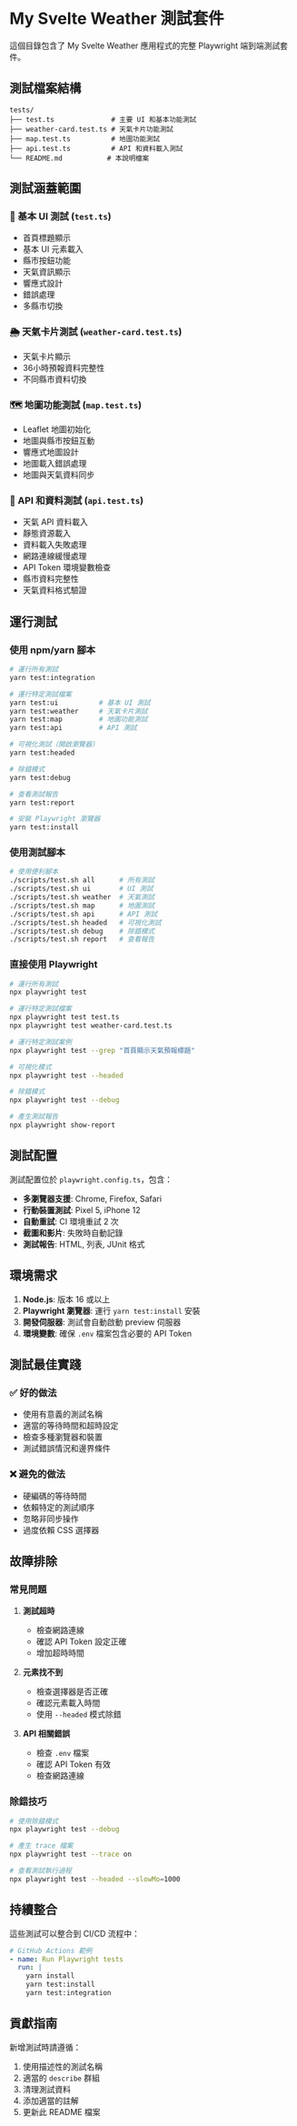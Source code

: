 # My Svelte Weather 測試套件

這個目錄包含了 My Svelte Weather 應用程式的完整 Playwright 端到端測試套件。

## 測試檔案結構

```
tests/
├── test.ts              # 主要 UI 和基本功能測試
├── weather-card.test.ts # 天氣卡片功能測試
├── map.test.ts          # 地圖功能測試
├── api.test.ts          # API 和資料載入測試
└── README.md           # 本說明檔案
```

## 測試涵蓋範圍

### 🎨 基本 UI 測試 (`test.ts`)
- 首頁標題顯示
- 基本 UI 元素載入
- 縣市按鈕功能
- 天氣資訊顯示
- 響應式設計
- 錯誤處理
- 多縣市切換

### 🌦️ 天氣卡片測試 (`weather-card.test.ts`)
- 天氣卡片顯示
- 36小時預報資料完整性
- 不同縣市資料切換

### 🗺️ 地圖功能測試 (`map.test.ts`)
- Leaflet 地圖初始化
- 地圖與縣市按鈕互動
- 響應式地圖設計
- 地圖載入錯誤處理
- 地圖與天氣資料同步

### 🔌 API 和資料測試 (`api.test.ts`)
- 天氣 API 資料載入
- 靜態資源載入
- 資料載入失敗處理
- 網路連線緩慢處理
- API Token 環境變數檢查
- 縣市資料完整性
- 天氣資料格式驗證

## 運行測試

### 使用 npm/yarn 腳本

```bash
# 運行所有測試
yarn test:integration

# 運行特定測試檔案
yarn test:ui          # 基本 UI 測試
yarn test:weather     # 天氣卡片測試
yarn test:map         # 地圖功能測試
yarn test:api         # API 測試

# 可視化測試（開啟瀏覽器）
yarn test:headed

# 除錯模式
yarn test:debug

# 查看測試報告
yarn test:report

# 安裝 Playwright 瀏覽器
yarn test:install
```

### 使用測試腳本

```bash
# 使用便利腳本
./scripts/test.sh all      # 所有測試
./scripts/test.sh ui       # UI 測試
./scripts/test.sh weather  # 天氣測試
./scripts/test.sh map      # 地圖測試
./scripts/test.sh api      # API 測試
./scripts/test.sh headed   # 可視化測試
./scripts/test.sh debug    # 除錯模式
./scripts/test.sh report   # 查看報告
```

### 直接使用 Playwright

```bash
# 運行所有測試
npx playwright test

# 運行特定測試檔案
npx playwright test test.ts
npx playwright test weather-card.test.ts

# 運行特定測試案例
npx playwright test --grep "首頁顯示天氣預報標題"

# 可視化模式
npx playwright test --headed

# 除錯模式
npx playwright test --debug

# 產生測試報告
npx playwright show-report
```

## 測試配置

測試配置位於 `playwright.config.ts`，包含：

- **多瀏覽器支援**: Chrome, Firefox, Safari
- **行動裝置測試**: Pixel 5, iPhone 12
- **自動重試**: CI 環境重試 2 次
- **截圖和影片**: 失敗時自動記錄
- **測試報告**: HTML, 列表, JUnit 格式

## 環境需求

1. **Node.js**: 版本 16 或以上
2. **Playwright 瀏覽器**: 運行 `yarn test:install` 安裝
3. **開發伺服器**: 測試會自動啟動 preview 伺服器
4. **環境變數**: 確保 `.env` 檔案包含必要的 API Token

## 測試最佳實踐

### ✅ 好的做法
- 使用有意義的測試名稱
- 適當的等待時間和超時設定
- 檢查多種瀏覽器和裝置
- 測試錯誤情況和邊界條件

### ❌ 避免的做法
- 硬編碼的等待時間
- 依賴特定的測試順序
- 忽略非同步操作
- 過度依賴 CSS 選擇器

## 故障排除

### 常見問題

1. **測試超時**
   - 檢查網路連線
   - 確認 API Token 設定正確
   - 增加超時時間

2. **元素找不到**
   - 檢查選擇器是否正確
   - 確認元素載入時間
   - 使用 `--headed` 模式除錯

3. **API 相關錯誤**
   - 檢查 `.env` 檔案
   - 確認 API Token 有效
   - 檢查網路連線

### 除錯技巧

```bash
# 使用除錯模式
npx playwright test --debug

# 產生 trace 檔案
npx playwright test --trace on

# 查看測試執行過程
npx playwright test --headed --slowMo=1000
```

## 持續整合

這些測試可以整合到 CI/CD 流程中：

```yaml
# GitHub Actions 範例
- name: Run Playwright tests
  run: |
    yarn install
    yarn test:install
    yarn test:integration
```

## 貢獻指南

新增測試時請遵循：

1. 使用描述性的測試名稱
2. 適當的 `describe` 群組
3. 清理測試資料
4. 添加適當的註解
5. 更新此 README 檔案
